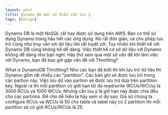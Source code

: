 ```yaml
---
layout: post
title: Dynamo DB một số điều cần lưu ý
tags: [Design]
---
```


Dynamo DB là một NoSQL rất hay được sử dụng trên AWS. Bạn có thể sử dụng Dynamo trong hầu hết các ứng dụng. Nó rất đơn giản, và cho phép lưu trữ cũng như truy vấn 
với dữ liệu lớn rất tuyệt vời. Tuy nhiên khi thiết kế với Dynamo DB cũng không hề dễ dàng. Việc thiết kế cơ sở dữ liệu với Dynamo không dễ dàng như bạn nghĩ.
Hãy thử xem qua một số vấn đề khi làm việc với Dynamo, bạn đã bao giờ gặp vấn đề với Throttling? 

What is DynamoDB Throttling?
Như các bạn đã biết thì khi lưu trữ dữ liệu thì Dynamo gồm rất nhiều các "partition". Các bản ghi sẽ được lưu trữ trong các partion này.
Việc lưu dữ vào partion sẽ được lưu trữ dựa trên partition key. Ngoài ra thì mỗi partition có giới hạn tối đa read/write (RCUs/WCUs) là 3000 RCUs và 1000 WCUs. 
Nhưng cần lưu ý là giớ hạn này được chia đều cho các partions. Để cho dễ hiểu ta hãy xem ví dụ sau:
Giả sử chúng ta configure RCUs và WCUs là 50 cho table và tabel này có 2 partition thì mỗi partition sẽ có giới RCUs/WCUs là 25.

